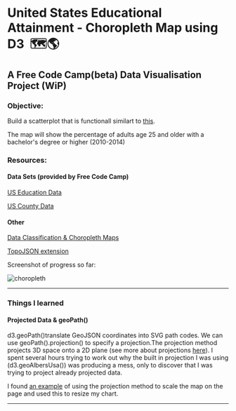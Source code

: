 
# United States Educational Attainment - Choropleth Map using D3  🗺🌎

## A Free Code Camp(beta) Data Visualisation Project (WiP)

### Objective:
Build a scatterplot that is functionall similart to [this](https://codepen.io/FreeCodeCamp/full/ONxvaa/).

The map will show the percentage of adults age 25 and older with a bachelor's degree or higher (2010-2014)

### Resources:

#### Data Sets (provided by Free Code Camp)
[US Education Data](https://raw.githubusercontent.com/no-stack-dub-sack/testable-projects-fcc/master/src/data/choropleth_map/for_user_education.json)

[US County Data](https://raw.githubusercontent.com/no-stack-dub-sack/testable-projects-fcc/master/src/data/choropleth_map/counties.json)

#### Other
[Data Classification & Choropleth Maps](https://gisgeography.com/choropleth-maps-data-classification/)

[TopoJSON extension](https://github.com/topojson/topojson)

Screenshot of progress so far: 

![choropleth](https://user-images.githubusercontent.com/22034073/41162985-5d8a7bb8-6b2f-11e8-9b66-e4f102e42d01.gif)

---

### Things I learned

#### Projected Data & geoPath()

d3.geoPath()translate GeoJSON coordinates into SVG path codes. We can use geoPath().projection() to specify a projection.The projection method projects 3D space onto a 2D plane (see more about projections [here](https://www.youtube.com/watch?v=QjVNXfI8YRk)). I spent several hours trying to work out why the built in projection I was using (d3.geoAlbersUsa()) was producing a mess, only to discover that I was trying to project already projected data. 

I found [an example](https://bl.ocks.org/Andrew-Reid/496078bd5e37fd22a9b43fd6be84b36b) of using the projection method to scale the map on the page and used this to resize my chart. 

---



